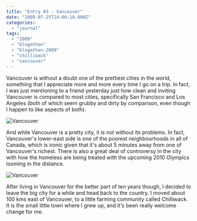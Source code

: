 ```yaml
---
title: "Entry #3 - Vancouver"
date: "2009-07-25T14:00:18.000Z"
categories: 
  - "journal"
tags: 
  - "2009"
  - "blogathon"
  - "blogathon-2009"
  - "chilliwack"
  - "vancouver"
---
```


Vancouver is without a doubt one of the prettiest cities in the world, something that I appreciate more and more every time I go on a trip. In fact, I was just mentioning to a friend yesterday just how clean and inviting Vancouver is compared to most cities, specifically San Francisco and Los Angeles (both of which seem grubby and dirty by comparison, even though I happen to like aspects of both).

![Vancouver](http://farm3.static.flickr.com/2669/3755073724_4143516144.jpg?v=0)

And while Vancouver is a pretty city, it is not without its problems. In fact, Vancouver's lower-east side is one of the poorest neighbourhoods in all of Canada, which is ironic given that it's about 5 minutes away from one of Vancouver's richest. There is also a great deal of controversy in the city with how the homeless are being treated with the upcoming 2010 Olympics looming in the distance.

![Vancouver](http://farm1.static.flickr.com/159/438891565_374797a7fb.jpg?v=0)

After living in Vancouver for the better part of ten years though, I decided to leave the big city for a while and head back to the country. I moved about 100 kms east of Vancouver, to a little farming community called Chilliwack. It is the small little town where I grew up, and it's been really welcome change for me.
